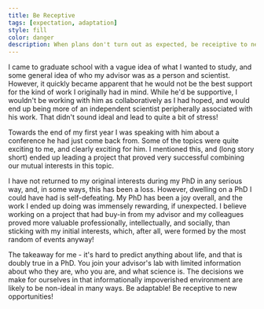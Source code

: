 ```yaml
---
title: Be Receptive
tags: [expectation, adaptation]
style: fill
color: danger
description: When plans don't turn out as expected, be receiptive to new opportunities.
---
```


I came to graduate school with a vague idea of what I wanted to study, and some general idea of who my advisor was as a person and scientist. However, it quickly became apparent that he would not be the best support for the kind of work I originally had in mind. While he'd be supportive, I wouldn't be working with him as collaboratively as I had hoped, and would end up being more of an independent scientist peripherally associated with his work. That didn't sound ideal and lead to quite a bit of stress!

Towards the end of my first year I was speaking with him about a conference he had just come back from. Some of the topics were quite exciting to me, and clearly exciting for him. I mentioned this, and (long story short) ended up leading a project that proved very successful combining our mutual interests in this topic.

I have not returned to my original interests during my PhD in any serious way, and, in some ways, this has been a loss. However, dwelling on a PhD I could have had is self-defeating. My PhD has been a joy overall, and the work I ended up doing was immensely rewarding, if unexpected. I believe working on a project that had buy-in from my advisor and my colleagues proved more valuable professionally, intellectually, and socially, than sticking with my initial interests, which, after all, were formed by the most random of events anyway!

The takeaway for me - it's hard to predict anything about life, and that is doubly true in a PhD. You join your advisor's lab with limited information about who they are, who you are, and what science is. The decisions we make for ourselves in that informationally impoverished environment are likely to be non-ideal in many ways. Be adaptable! Be receptive to new opportunities!
